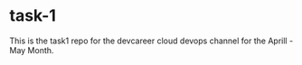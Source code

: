 # task-1
This is the task1 repo for the devcareer cloud devops channel  for the Aprill - May Month.
